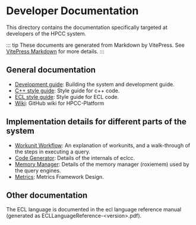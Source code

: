 # Developer Documentation

This directory contains the documentation specifically targeted at developers of the HPCC system.  

::: tip
These documents are generated from Markdown by VitePress.  See [VitePress Markdown](https://vitepress.vuejs.org/guide/markdown) for more details.
:::

## General documentation

-   [Development guide](Development): Building the system and development guide.
-   [C++ style guide](StyleGuide): Style guide for c++ code.
-   [ECL style guide](/ecllibrary/StyleGuide): Style guide for ECL code.
-   [Wiki](https://github.com/hpcc-systems/HPCC-Platform/wiki):  GitHub wiki for HPCC-Platform

## Implementation details for different parts of the system

-   [Workunit Workflow](Workunits): An explanation of workunits, and a walk-through of the steps in executing a query.
-   [Code Generator](CodeGenerator): Details of the internals of eclcc.
-   [Memory Manager](MemoryManager): Details of the memory manager (roxiemem) used by the query engines.
-   [Metrics](Metrics): Metrics Framework Design.

## Other documentation

The ECL language is documented in the ecl language reference manual (generated as ECLLanguageReference-\<version\>.pdf).
